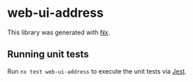 # web-ui-address

This library was generated with [Nx](https://nx.dev).

## Running unit tests

Run `nx test web-ui-address` to execute the unit tests via [Jest](https://jestjs.io).
